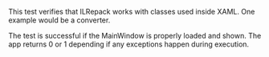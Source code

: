 This test verifies that ILRepack works with classes used inside XAML.
One example would be a converter.

The test is successful if the MainWindow is properly loaded and shown.
The app returns 0 or 1 depending if any exceptions happen during execution.
